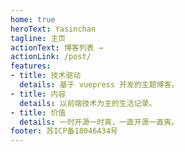 ```yaml
---
home: true
heroText: Yasinchan 
tagline: 主页
actionText: 博客列表 →
actionLink: /post/
features:
- title: 技术驱动
  details: 基于 vuepress 开发的主题博客。
- title: 内容
  details: 以前端技术为主的生活记录。
- title: 价值
  details: 一时开源一时爽，一直开源一直爽。
footer: 苏ICP备18046434号
---
```

